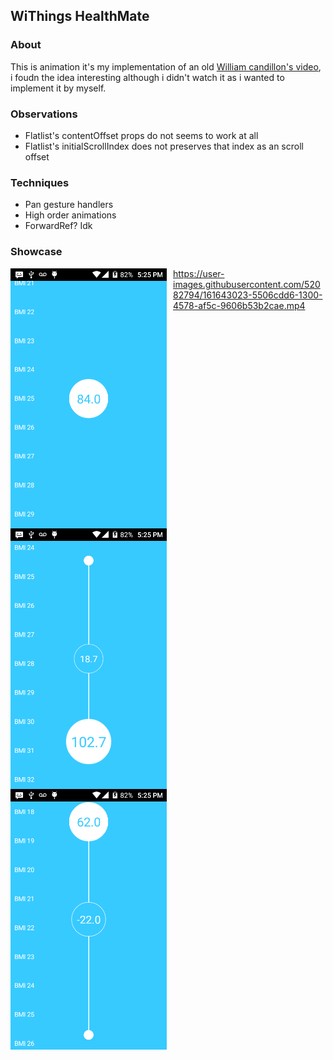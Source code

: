 ## WiThings HealthMate

### About
This is animation it's my implementation of an old [William candillon's video](https://www.youtube.com/watch?v=AZPc-aeYkSY&t=478s), i foudn the idea interesting although i didn't watch it as i wanted to implement it by myself.

### Observations
- Flatlist's contentOffset props do not seems to work at all
- Flatlist's initialScrollIndex does not preserves that index as an scroll offset

### Techniques
- Pan gesture handlers
- High order animations
- ForwardRef? Idk

### Showcase
[<img style="float: left; margin-right: 10px" width="250px" src="./assets/md/one.png" alt="Untouched slider">]("")
<img style="float: left; margin-right: 10px" width="250px" src="./assets/md/two.png" alt="Touched slider">
<img style="float: left; margin-right: 10px" width="250px" src="./assets/md/three.png" alt="Touched slider">

https://user-images.githubusercontent.com/52082794/161643023-5506cdd6-1300-4578-af5c-9606b53b2cae.mp4
